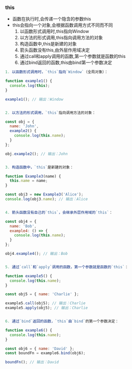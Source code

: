 ### this

- 函数在执行时,会传递一个隐含的参数this
- this会指向一个对象,会根据函数调用方式不同而不同
  1. 以函数形式调用时,this指向Window
  2. 以方法的形式调用,this指向调用方法的对象
  3. 构造函数中,this是新建的对象
  4. 箭头函数没有this,由外层作用域决定
  5. 通过call和apply调用的函数,第一个参数就是函数的this
  6. 通过bind返回的函数,this由bind第一个参数决定

```js
1. 以函数形式调用时，`this`指向`Window`（全局对象）：

function example1() {
  console.log(this);
}

example1(); // 输出：Window


2. 以方法的形式调用，`this`指向调用方法的对象：

const obj = {
  name: 'John',
  example2() {
    console.log(this.name);
  }
};

obj.example2(); // 输出：John


3. 构造函数中，`this`是新建的对象：

function Example3(name) {
  this.name = name;
}

const obj3 = new Example3('Alice');
console.log(obj3.name); // 输出：Alice


4. 箭头函数没有自己的`this`，会继承外层作用域的`this`：

const obj4 = {
  name: 'Bob',
  example4: () => {
    console.log(this.name);
  }
};

obj4.example4(); // 输出：Bob


5. 通过`call`和`apply`调用的函数，第一个参数就是函数的`this`：

function example5() {
  console.log(this.name);
}

const obj5 = { name: 'Charlie' };

example5.call(obj5); // 输出：Charlie
example5.apply(obj5); // 输出：Charlie


6. 通过`bind`返回的函数，`this`由`bind`的第一个参数决定：

function example6() {
  console.log(this.name);
}

const obj6 = { name: 'David' };
const boundFn = example6.bind(obj6);

boundFn(); // 输出：David
```

